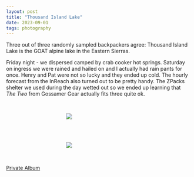 ```yaml
---
layout: post
title: "Thousand Island Lake"
date: 2023-09-01
tags: photography
---
```


Three out of three randomly sampled backpackers agree: Thousand Island Lake is the GOAT alpine lake in the Eastern Sierras.

Friday night - we dispersed camped by crab cooker hot springs. Saturday on ingress we were rained and hailed on and I actually had rain pants for once. Henry and Pat were not so lucky and they ended up cold. The hourly forecast from the InReach also turned out to be pretty handy. The ZPacks shelter we used during the day wetted out so we ended up learning that *The Two* from Gossamer Gear actually fits three quite ok.

<br>
<p align="center">
<img style="max-width: 1024px; margin: 0 0 0 -162px;" src="https://drive.google.com/uc?id=1mSWA4DDd-644zfFglknKcV8bijePYpcJ">
</p>
<br>

<br>
<p align="center">
<img style="max-width: 1024px; margin: 0 0 0 -162px;" src="https://drive.google.com/uc?id=1mU19OEKxfH2ah_9MgW3u_6MWsSNqekNi">
</p>
<br>

[Private Album](https://jstrieb.github.io/link-lock/#eyJ2IjoiMC4wLjEiLCJlIjoiSVFMQXZjTytuZnJJaVdZUHcvS294NjRHeEFiNFNvUWtxcDdiRHVqU25GOGxQa0dDc2RnVFJTWXM5bFE5Q1dGREg4S2ZyV0JWRlBTZnhmRUdBRXExVkFlWm9mYm5oclFxSlhMcWx0L0F2TUdrWllIc3FQS0FlSDRUL3hNPSIsInMiOiJCdXN6dlVodWhPaXJwS3hiWi96RHR3PT0iLCJpIjoicWRBOEtlN3dRcWVqVENSbCJ9)